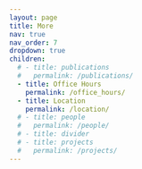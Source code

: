 ```yaml
---
layout: page
title: More
nav: true
nav_order: 7
dropdown: true
children:
  # - title: publications
  #   permalink: /publications/
  - title: Office Hours
    permalink: /office_hours/
  - title: Location
    permalink: /location/
  # - title: people
  #   permalink: /people/
  # - title: divider
  # - title: projects
  #   permalink: /projects/
---
```

